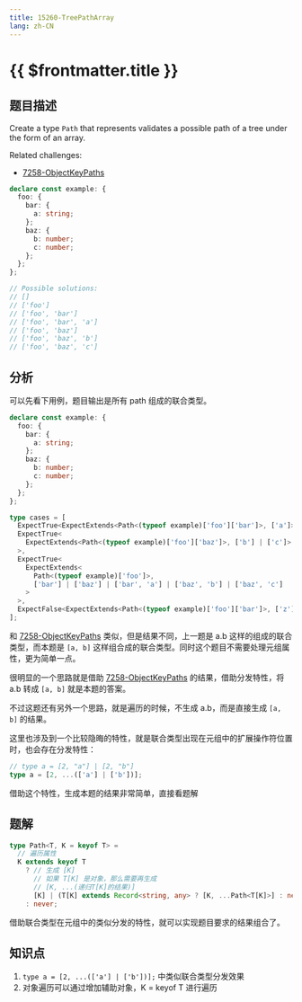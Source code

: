```yaml
---
title: 15260-TreePathArray
lang: zh-CN
---
```


# {{ $frontmatter.title }}

## 题目描述

Create a type `Path` that represents validates a possible path of a tree under the form of an array.

Related challenges:

- [7258-ObjectKeyPaths](/hard/7258-ObjectKeyPaths.md)

```ts
declare const example: {
  foo: {
    bar: {
      a: string;
    };
    baz: {
      b: number;
      c: number;
    };
  };
};

// Possible solutions:
// []
// ['foo']
// ['foo', 'bar']
// ['foo', 'bar', 'a']
// ['foo', 'baz']
// ['foo', 'baz', 'b']
// ['foo', 'baz', 'c']
```

## 分析

可以先看下用例，题目输出是所有 path 组成的联合类型。

```ts
declare const example: {
  foo: {
    bar: {
      a: string;
    };
    baz: {
      b: number;
      c: number;
    };
  };
};

type cases = [
  ExpectTrue<ExpectExtends<Path<(typeof example)['foo']['bar']>, ['a']>>,
  ExpectTrue<
    ExpectExtends<Path<(typeof example)['foo']['baz']>, ['b'] | ['c']>
  >,
  ExpectTrue<
    ExpectExtends<
      Path<(typeof example)['foo']>,
      ['bar'] | ['baz'] | ['bar', 'a'] | ['baz', 'b'] | ['baz', 'c']
    >
  >,
  ExpectFalse<ExpectExtends<Path<(typeof example)['foo']['bar']>, ['z']>>,
];
```

和 [7258-ObjectKeyPaths](/hard/7258-ObjectKeyPaths.md) 类似，但是结果不同，上一题是 a.b 这样的组成的联合类型，而本题是 `[a, b]` 这样组合成的联合类型。同时这个题目不需要处理元组属性，更为简单一点。

很明显的一个思路就是借助 [7258-ObjectKeyPaths](/hard/7258-ObjectKeyPaths.md) 的结果，借助分发特性，将 a.b 转成 `[a, b]` 就是本题的答案。

不过这题还有另外一个思路，就是遍历的时候，不生成 a.b，而是直接生成 `[a, b]` 的结果。

这里也涉及到一个比较隐晦的特性，就是联合类型出现在元组中的扩展操作符位置时，也会存在分发特性：

```ts
// type a = [2, "a"] | [2, "b"]
type a = [2, ...(['a'] | ['b'])];
```

借助这个特性，生成本题的结果非常简单，直接看题解

## 题解

```ts
type Path<T, K = keyof T> =
  // 遍历属性
  K extends keyof T
    ? // 生成 [K]
      // 如果 T[K] 是对象，那么需要再生成
      // [K, ...(递归T[K]的结果)]
      [K] | (T[K] extends Record<string, any> ? [K, ...Path<T[K]>] : never)
    : never;
```

借助联合类型在元组中的类似分发的特性，就可以实现题目要求的结果组合了。

## 知识点

1. `type a = [2, ...(['a'] | ['b'])];` 中类似联合类型分发效果
2. 对象遍历可以通过增加辅助对象，K = keyof T 进行遍历
